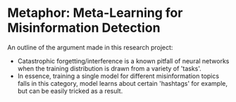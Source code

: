 # Metaphor: Meta-Learning for Misinformation Detection

An outline of the argument made in this research project:

- Catastrophic forgetting/interference is a known pitfall of neural networks when the training distribution is drawn from a variety of 'tasks'. 
- In essence, training a single model for different misinformation topics falls in this category, model learns about certain 'hashtags' for example, but can be easily tricked as a result.
